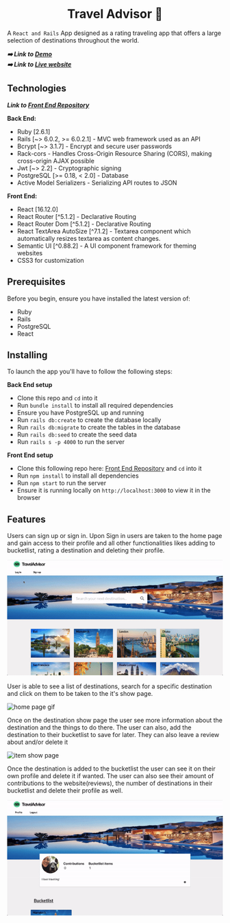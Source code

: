 <h1 align="center">Travel Advisor 🛫</h1>

A `React and Rails` App designed as a rating traveling app that offers a large selection of destinations throughout the world.

***➡️ Link to [Demo](https://www.youtube.com/watch?v=1ZLSS1F6WBs&t=1s)***<br/>
***➡️ Link to [Live website](https://travel-advisor-app.herokuapp.com/)***<br/>

## Technologies

***Link to [Front End Repository](https://github.com/valentinem1/Travel_Advisor_frontend)***<br />

**Back End:**
- Ruby [2.6.1]
- Rails [~> 6.0.2, >= 6.0.2.1] - MVC web framework used as an API
- Bcrypt [~> 3.1.7] - Encrypt and secure user passwords
- Rack-cors - Handles Cross-Origin Resource Sharing (CORS), making cross-origin AJAX possible
- Jwt [~> 2.2] - Cryptographic signing
- PostgreSQL [>= 0.18, < 2.0] - Database
- Active Model Serializers - Serializing API routes to JSON




**Front End:** 
- React [16.12.0]
- React Router [^5.1.2] - Declarative Routing
- React Router Dom [^5.1.2] - Declarative Routing
- React TextArea AutoSize [^7.1.2] - Textarea component which automatically resizes textarea as content changes.
- Semantic UI [^0.88.2] - A UI component framework for theming websites
- CSS3 for customization

## Prerequisites
Before you begin, ensure you have installed the latest version of:

- Ruby
- Rails
- PostgreSQL
- React

## Installing

To launch the app you'll have to follow the following steps:

**Back End setup**
- Clone this repo and `cd` into it
- Run `bundle install` to install all required dependencies
- Ensure you have PostgreSQL up and running
- Run `rails db:create` to create the database locally
- Run `rails db:migrate` to create the tables in the database
- Run `rails db:seed` to create the seed data
- Run `rails s -p 4000` to run the server

**Front End setup**
- Clone this following repo here: [Front End Repository](https://github.com/valentinem1/Travel_Advisor_frontend) and `cd` into it
- Run `npm install` to install all dependencies
- Run `npm start` to run the server
- Ensure it is running locally on `http://localhost:3000` to view it in the browser

## Features

Users can sign up or sign in. Upon Sign in users are taken to the home page and gain access to their profile and all other functionalities likes adding to bucketlist, rating a destination and deleting their profile. <br />

![login gif](./images/login.gif)<br />

User is able to see a list of destinations, search for a specific destination and click on them to be taken to the it's show page.<br />

![home page gif](./images/home-page.gif)<br />

Once on the destination show page the user see more information about the destination and the things to do there. The user can also, add the destination to their bucketlist to save for later. They can also leave a review about and/or delete it<br />

![item show page](./images/destination-show-page.gif)<br />

Once the destination is added to the bucketlist the user can see it on their own profile and delete it if wanted. The user can also see their amount of contributions to the website(reviews), the number of destinations in their bucketlist and delete their profile as well.<br />

![profile page](./images/profile-page.gif)<br />